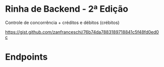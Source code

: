 # Rinha de Backend - 2ª Edição

Controle de concorrência + créditos e débitos (crébitos)


https://gist.github.com/zanfranceschi/76b74da7883189718841c5f48fd0ed0c


# Endpoints






